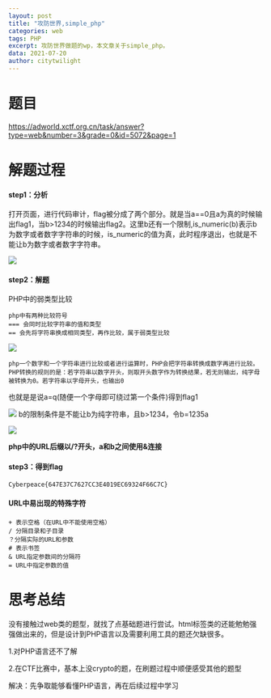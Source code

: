 ```yaml
---
layout: post
title: "攻防世界,simple_php"
categories: web
tags: PHP
excerpt: 攻防世界做题的wp，本文章关于simple_php。
data: 2021-07-20
author: citytwilight
---
```


# 题目

https://adworld.xctf.org.cn/task/answer?type=web&number=3&grade=0&id=5072&page=1



# 解题过程

#### step1：分析

打开页面，进行代码审计，flag被分成了两个部分。就是当a==0且a为真的时候输出flag1，当b>1234的时候输出flag2。这里b还有一个限制,is_numeric(b)表示b为数字或者数字字符串的时候，is_numeric的值为真，此时程序退出，也就是不能让b为数字或者数字字符串。

![](D:\桌面\md\md图片\33.png)	

#### step2：解题

PHP中的弱类型比较

```
php中有两种比较符号
=== 会同时比较字符串的值和类型
== 会先将字符串换成相同类型，再作比较，属于弱类型比较
```

![](D:\桌面\md\md图片\36.png)

```
php一个数字和一个字符串进行比较或者进行运算时，PHP会把字符串转换成数字再进行比较。PHP转换的规则的是：若字符串以数字开头，则取开头数字作为转换结果，若无则输出，纯字母被转换为0。若字符串以字母开头，也输出0
```

也就是是说a=q(随便一个字母即可绕过第一个条件)得到flag1

![](D:\桌面\md\md图片\34.png)	b的限制条件是不能让b为纯字符串，且b>1234，令b=1235a

![](D:\桌面\md\md图片\35.png)

**php中的URL后缀以/?开头，a和b之间使用&连接**

#### step3：得到flag

```
Cyberpeace{647E37C7627CC3E4019EC69324F66C7C} 
```



#### URL中易出现的特殊字符

```
+ 表示空格（在URL中不能使用空格）
/ 分隔目录和子目录
？分隔实际的URL和参数
# 表示书签
& URL指定参数间的分隔符
= URL中指定参数的值
```



# 思考总结

没有接触过web类的题型，就找了点基础题进行尝试。html标签类的还能勉勉强强做出来的，但是设计到PHP语言以及需要利用工具的题还欠缺很多。



1.对PHP语言还不了解

2.在CTF比赛中，基本上没crypto的题，在刷题过程中顺便感受其他的题型



解决：先争取能够看懂PHP语言，再在后续过程中学习

